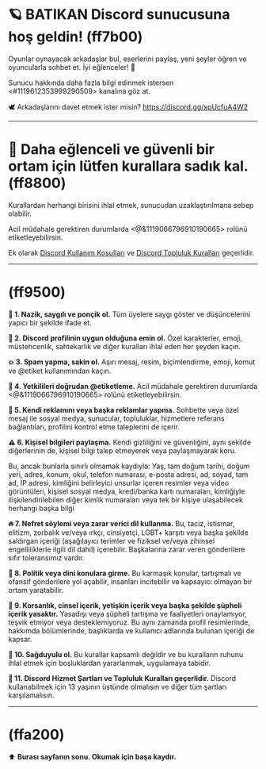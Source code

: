 # 🪐 BATIKAN Discord sunucusuna hoş geldin! (ff7b00)

Oyunlar oynayacak arkadaşlar bul, eserlerini paylaş, yeni şeyler öğren ve oyuncularla sohbet et. İyi eğlenceler! 🎉

Sunucu hakkında daha fazla bilgi edinmek istersen <#1119612353999290509> kanalına göz at.

🕊️ Arkadaşlarını davet etmek ister misin?
https://discord.gg/xpUcfuA4W2

---

# 🧡 Daha eğlenceli ve güvenli bir ortam için lütfen kurallara sadık kal. (ff8800)

Kurallardan herhangi birisini ihlal etmek, sunucudan uzaklaştırılmana sebep olabilir.

Acil müdahale gerektiren durumlarda <@&1119066796910190665> rolünü etiketleyebilirsin.

Ek olarak [Discord Kullanım Koşulları](https://discord.com/terms) ve [Discord Topluluk Kuralları](https://discord.com/guidelines) geçerlidir.

---

# (ff9500)

**🍂 1. Nazik, saygılı ve ponçik ol.**
Tüm üyelere saygı göster ve düşüncelerini yapıcı bir şekilde ifade et.

**🎃 2. Discord profilinin uygun olduğuna emin ol.**
Özel karakterler, emoji, müstehcenlik, sahtekarlık ve diğer kuralları ihlal eden her şeyden kaçın.

**💥 3. Spam yapma, sakin ol.**
Aşırı mesaj, resim, biçimlendirme, emoji, komut ve @etiket kullanımından kaçın.

**🔕 4. Yetkilileri doğrudan @etiketleme.**
Acil müdahale gerektiren durumlarda <@&1119066796910190665> rolünü etiketleyebilirsin.

**🧱 5. Kendi reklamını veya başka reklamlar yapma.**
Sohbette veya özel mesaj ile sosyal medya, sunucular, topluluklar, hizmetlere referans bağlantıları, profilini kontrol etme taleplerini de içerir.

**⚠️ 6. Kişisel bilgileri paylaşma.**
Kendi gizliliğini ve güvenliğini, aynı şekilde diğerlerinin de, kişisel bilgi talep etmeyerek veya paylaşmayarak koru.

Bu, ancak bunlarla sınırlı olmamak kaydıyla:
Yaş, tam doğum tarihi, doğum yeri, adres, konum, okul, telefon numarası, e-posta adresi, ad, soyad, tam ad, IP adresi, kimliğini belirleyici unsurlar içeren resimler veya video görüntüleri, kişisel sosyal medya, kredi/banka kartı numaraları, kimliğiyle ilişkilendirilebilen diğer kimlik numaraları veya tek bir kişiye ulaşabilecek herhangi başka bilgi

**🔥 7. Nefret söylemi veya zarar verici dil kullanma.**
Bu, taciz, istismar, elitizm, zorbalık ve/veya ırkçı, cinsiyetçi, LGBT+ karşıtı veya başka şekilde saldırgan içeriği (aşağılayıcı terimler ve fiziksel ve/veya zihinsel engelliliklerle ilgili dil dahil) içerebilir. Başkalarına zarar veren gönderilere sıfır toleransımız vardır.

**🌙 8. Politik veya dini konulara girme.**
Bu karmaşık konular, tartışmalı ve ofansif gönderilere yol açabilir, insanları incitebilir ve kapsayıcı olmayan bir ortam yaratabilir.

**🧨 9. Korsanlık, cinsel içerik, yetişkin içerik veya başka şekilde şüpheli içerik yasaktır.**
Yasadışı veya şüpheli tartışma ve faaliyetleri onaylamıyor, teşvik etmiyor veya desteklemiyoruz. Bu aynı zamanda profil resimlerinde, hakkımda bölümlerinde, başlıklarda ve kullanıcı adlarında bulunan içeriği de kapsar.

**🤔 10. Sağduyulu ol.**
Bu kurallar kapsamlı değildir ve bu kuralların ruhunu ihlal etmek için boşluklardan yararlanmak, uygulamaya tabidir.

**🔶 11. Discord Hizmet Şartları ve Topluluk Kuralları geçerlidir.**
Discord kullanabilmek için 13 yaşının üstünde olmalısın ve diğer tüm şartları karşılamalısın.

---

# (ffa200)

⬆️ **Burası sayfanın sonu. Okumak için başa kaydır.**
